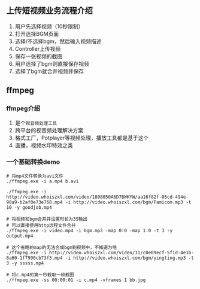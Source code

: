 ## 上传短视频业务流程介绍
1. 用户先选择视频（10秒限制）
2. 打开选择BGM页面
3. 选择/不选择bgm，然后输入视频描述
4. Controller上传视频
5. 保存一张视频的截图
6. 用户选择了bgm则直接保存视频
7. 选择了bgm就合并视频并保存


## ffmpeg

### ffmpeg介绍
1. 是个`视音频处理工具`
2. 跨平台的视音频处理解决方案
3. 格式工厂，Potplayer等视频处理，播放工具都是基于这个
4. 直播，视频水印特效之类


### 一个基础转换demo
```shell
# 将mp4文件转换为avi文件
./ffmpeg.exe -i a.mp4 b.avi

./ffmpeg.exe -i http://video.whoiszxl.com/video/1808050A6D7BWKYW/aa16f82f-05cd-494e-98a9-b2af0e73e768.mp4 -i http://video.whoiszxl.com/bgm/Famicom.mp3 -t 10 -y goodjob.mp4

# 将视频和bgm合并并设置时长为3S输出
# 可以直接使用http远程文件合并
./ffmpeg.exe -i video.mp4 -i bgm.mp3 -map 0:0 -map 1:0 -t 3 -y output.mp4

# 这个省略的map的无法合成bgm到视频中，不知道为啥
./ffmpeg.exe -i http://video.whoiszxl.com/video/11/c0e09ecf-5f1d-4e1b-8a60-1f7990cb73f3.mp4 -i http://video.whoiszxl.com/bgm/yingting.mp3 -t 3 -y sssss.mp4

# 将c.mp4的第一秒截取一帧截图
./ffmpeg.exe -ss 00:00:01 -i c.mp4 -vframes 1 bb.jpg
```